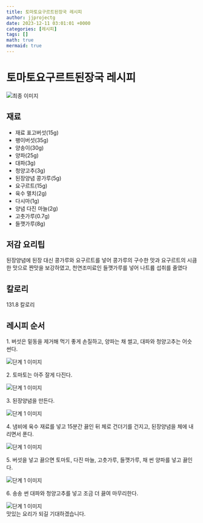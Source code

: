 ```yaml
---
title: 토마토요구르트된장국 레시피
author: jjprojectg
date: 2023-12-11 03:01:01 +0000
categories: [레시피]
tags: []
math: true
mermaid: true
---
```

<meta name="og:type" content="website"/>
<meta charset="UTF-8"/>
<div class="header">
  <h1>토마토요구르트된장국 레시피</h1>
</div>

<div class="container my-4">
  <div class="row">
    <div class="col-12 col-md-6">
      <div class="recipe-image">
        <img src="http://www.foodsafetykorea.go.kr/uploadimg/cook/10_00293_2.png" class="step-image" alt="최종 이미지"/>
      </div>
    </div>
    <div class="col-12 col-md-6">
      <div class="ingredients">
        <h2>재료</h2>
        <ul class="card">
          <li> 재료 표고버섯(15g) </li>
          <li>  팽이버섯(35g) </li>
          <li>  양송이(30g) </li>
          <li> 양파(25g) </li>
          <li>  대파(3g) </li>
          <li>  청양고추(3g) </li>
          <li> 된장양념 콩가루(5g) </li>
          <li>  요구르트(15g) </li>
          <li> 육수 멸치(2g) </li>
          <li>  다시마(1g) </li>
          <li> 양념 다진 마늘(2g) </li>
          <li>  고춧가루(0.7g) </li>
          <li>  들깻가루(8g) </li>
</ul>
      </div>
    </div>
    <div class="col-12 col-md-6">
      <div class="ingredients">
        <h2>저감 요리팁</h2>
        <div class="card"> 
          <p>
            된장양념에 된장 대신 콩가루와 요구르트를 넣어 콩가루의 구수한 맛과 요구르트의
시큼한 맛으로 짠맛을 보강하였고, 천연조미료인 들깻가루를 넣어 나트륨 섭취를 줄였다
          </p>
        </div>
      </div>
      <div class="ingredients">
        <h2>칼로리</h2>
        <div class="card"> 
          <p>
            131.8 칼로리
          </p>
        </div>
      </div>
    </div>
  </div>

  <h2 class="my-4">레시피 순서</h2>
  <div class="card recipe-card">
    <div class="card-body recipe-step">
      <p class="card-text step-description">1. 버섯은 밑동을 제거해 먹기 좋게
손질하고, 양파는 채 썰고, 대파와
청양고추는 어슷 썬다.</p>
      <img src="http://www.foodsafetykorea.go.kr/uploadimg/cook/20_00293_1.png" alt="단계 1 이미지" class="step-image"/>
    </div>
  </div>
  <div class="card recipe-card">
    <div class="card-body recipe-step">
      <p class="card-text step-description">2. 토마토는 아주 잘게 다진다.</p>
      <img src="http://www.foodsafetykorea.go.kr/uploadimg/cook/20_00293_2.png" alt="단계 1 이미지" class="step-image"/>
    </div>
  </div>
  <div class="card recipe-card">
    <div class="card-body recipe-step">
      <p class="card-text step-description">3. 된장양념을 만든다.</p>
      <img src="http://www.foodsafetykorea.go.kr/uploadimg/cook/20_00293_3.png" alt="단계 1 이미지" class="step-image"/>
    </div>
  </div>
  <div class="card recipe-card">
    <div class="card-body recipe-step">
      <p class="card-text step-description">4. 냄비에 육수 재료를 넣고 15분간
끓인 뒤 체로 건더기를 건지고,
된장양념을 체에 내리면서 푼다.</p>
      <img src="http://www.foodsafetykorea.go.kr/uploadimg/cook/20_00293_4.png" alt="단계 1 이미지" class="step-image"/>
    </div>
  </div>
  <div class="card recipe-card">
    <div class="card-body recipe-step">
      <p class="card-text step-description">5. 버섯을 넣고 끓으면 토마토, 다진
마늘, 고춧가루, 들깻가루, 채 썬
양파를 넣고 끓인다.</p>
      <img src="http://www.foodsafetykorea.go.kr/uploadimg/cook/20_00293_5.png" alt="단계 1 이미지" class="step-image"/>
    </div>
  </div>
  <div class="card recipe-card">
    <div class="card-body recipe-step">
      <p class="card-text step-description">6. 송송 썬 대파와 청양고추를 넣고
조금 더 끓여 마무리한다.</p>
      <img src="http://www.foodsafetykorea.go.kr/uploadimg/cook/20_00293_6.png" alt="단계 1 이미지" class="step-image"/>
    </div>
  </div>

</div>
맛있는 요리가 되길 기대하겠습니다.
